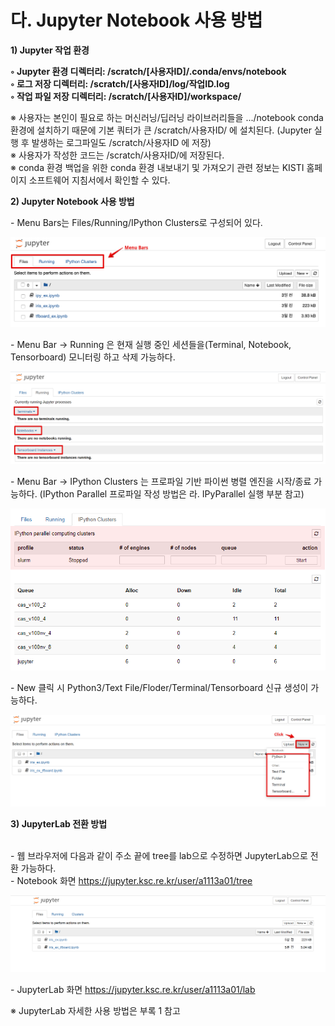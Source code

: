 # 다. Jupyter Notebook 사용 방법

**1) Jupyter 작업 환경**

**◦ Jupyter 환경 디렉터리: /scratch/\[사용자ID]/.conda/envs/notebook**\
**◦ 로그 저장 디렉터리: /scratch/\[사용자ID]/log/작업ID.log**\
**◦ 작업 파일 저장 디렉터리: /scratch/\[사용자ID]/workspace/**

※ 사용자는 본인이 필요로 하는 머신러닝/딥러닝 라이브러리들을 .../notebook conda 환경에 설치하기 때문에 기본 쿼터가 큰 /scratch/사용자ID/ 에 설치된다. (Jupyter 실행 후 발생하는 로그파일도 /scratch/사용자ID 에 저장)\
※ 사용자가 작성한 코드는 /scratch/사용자ID/에 저장된다.\
※ conda 환경 백업을 위한 conda 환경 내보내기 및 가져오기 관련 정보는 KISTI 홈페이지 소프트웨어 지침서에서 확인할 수 있다.

**2) Jupyter Notebook 사용 방법**

\- Menu Bars는 Files/Running/IPython Clusters로 구성되어 있다.

![](<../../../../.gitbook/assets/Jupyter Notebook 사용 방법.png>)

\- Menu Bar -> Running 은 현재 실행 중인 세션들을(Terminal, Notebook, Tensorboard) 모니터링 하고 삭제 가능하다.

![](<../../../../.gitbook/assets/Jupyter Notebook 사용 방법(1).png>)

\- Menu Bar -> IPython Clusters 는 프로파일 기반 파이썬 병렬 엔진을 시작/종료 가능하다. (IPython Parallel 프로파일 작성 방법은 라. IPyParallel 실행 부분 참고)

![](../../../../.gitbook/assets/IPyParallel.png)

\- New 클릭 시 Python3/Text File/Floder/Terminal/Tensorboard 신규 생성이 가능하다.

![](<../../../../.gitbook/assets/Jupyter Notebook 사용 방법(3).png>)

**3) JupyterLab 전환 방법**

\
\- 웹 브라우저에 다음과 같이 주소 끝에 tree를 lab으로 수정하면 JupyterLab으로 전환 가능하다.\
\- Notebook 화면 https://jupyter.ksc.re.kr/user/a1113a01/tree

![](<../../../../.gitbook/assets/JupyterLab 전환 방법.png>)

\- JupyterLab 화면 https://jupyter.ksc.re.kr/user/a1113a01/lab

※ JupyterLab 자세한 사용 방법은 부록 1 참고
